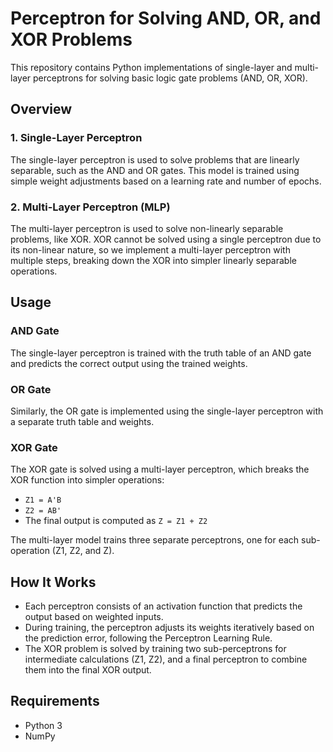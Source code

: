 # Perceptron for Solving AND, OR, and XOR Problems

This repository contains Python implementations of single-layer and multi-layer perceptrons for solving basic logic gate problems (AND, OR, XOR). 

## Overview

### 1. **Single-Layer Perceptron**
The single-layer perceptron is used to solve problems that are linearly separable, such as the AND and OR gates. This model is trained using simple weight adjustments based on a learning rate and number of epochs.

### 2. **Multi-Layer Perceptron (MLP)**
The multi-layer perceptron is used to solve non-linearly separable problems, like XOR. XOR cannot be solved using a single perceptron due to its non-linear nature, so we implement a multi-layer perceptron with multiple steps, breaking down the XOR into simpler linearly separable operations.

## Usage

### AND Gate
The single-layer perceptron is trained with the truth table of an AND gate and predicts the correct output using the trained weights.

### OR Gate
Similarly, the OR gate is implemented using the single-layer perceptron with a separate truth table and weights.

### XOR Gate
The XOR gate is solved using a multi-layer perceptron, which breaks the XOR function into simpler operations:
- `Z1 = A'B`
- `Z2 = AB'`
- The final output is computed as `Z = Z1 + Z2`

The multi-layer model trains three separate perceptrons, one for each sub-operation (Z1, Z2, and Z).

## How It Works
- Each perceptron consists of an activation function that predicts the output based on weighted inputs.
- During training, the perceptron adjusts its weights iteratively based on the prediction error, following the Perceptron Learning Rule.
- The XOR problem is solved by training two sub-perceptrons for intermediate calculations (Z1, Z2), and a final perceptron to combine them into the final XOR output.

## Requirements
- Python 3
- NumPy
